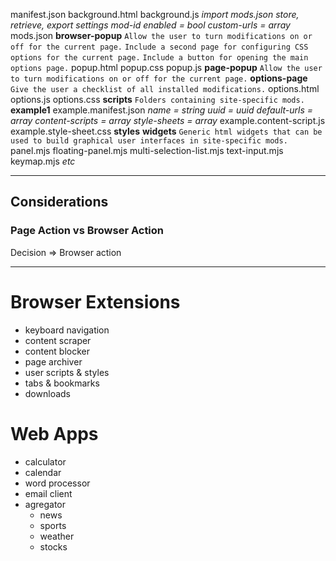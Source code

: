 manifest.json
background.html
background.js
    *import mods.json*
    *store, retrieve, export settings*
        *mod-id*
            *enabled = bool*
            *custom-urls = array*
mods.json
__browser-popup__
    `Allow the user to turn modifications on or off for the current page.`
    `Include a second page for configuring CSS options for the current page.`
    `Include a button for opening the main options page.`
    popup.html
    popup.css
    popup.js
__page-popup__
    `Allow the user to turn modifications on or off for the current page.`
__options-page__
    `Give the user a checklist of all installed modifications.`
    options.html
    options.js
    options.css
__scripts__
    `Folders containing site-specific mods.`
    __example1__
        example.manifest.json
            *name = string*
            *uuid = uuid*
            *default-urls = array*
            *content-scripts = array*
            *style-sheets = array*
        example.content-script.js
        example.style-sheet.css
__styles__
__widgets__
    `Generic html widgets that can be used to build graphical user interfaces in site-specific mods.`
    panel.mjs
    floating-panel.mjs
    multi-selection-list.mjs
    text-input.mjs
    keymap.mjs
    _etc_

---

## Considerations

### Page Action vs Browser Action
Decision => Browser action

--- 

# Browser Extensions
+ keyboard navigation
+ content scraper
+ content blocker
+ page archiver
+ user scripts & styles
+ tabs & bookmarks
+ downloads

# Web Apps
+ calculator
+ calendar
+ word processor
+ email client
+ agregator
    + news
    + sports
    + weather
    + stocks
